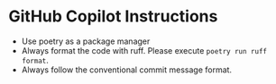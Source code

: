 # GitHub Copilot Instructions

- Use poetry as a package manager
- Always format the code with ruff. Please execute `poetry run ruff format`.
- Always follow the conventional commit message format.
